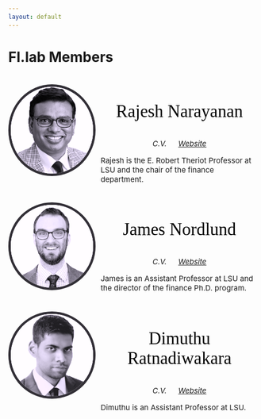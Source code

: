```yaml
---
layout: default
---
```


<style>
img.member{
  -webkit-filter: grayscale(100%); /* Safari 6.0 - 9.0 */
  filter: grayscale(100%) sepia(40%) hue-rotate(220deg);
  width: 100%;
  border: 5px solid #461D7C;
  border-radius: 50%;
}
img:hover.member{
  -webkit-filter: grayscale(0%); /* Safari 6.0 - 9.0 */
  filter: grayscale(0%);
}
div.memberpic{
  flex: 0 0 33%;
  margin-right: 20px;
}
div.member{
  font-size: 15px;
  flex: 1;
  vertical-align: middle;
}
p.membername{
  font-family: 'Caveat', cursive;
  font-size: 35px;
  color: black;
  text-align: center;
}
</style>

# FI.lab Members

<div style="display: flex; margin-top: 1cm;">
  <div class="memberpic">
    <img src="/assets/img/narayanan.png" class="member" alt="rajesh"/>
  </div>
  <div class="member">
    <p class="membername">Rajesh Narayanan</p>
    <p style="text-align: center;">
      <i class="fi-rr-form">C.V.</i> &emsp; 
      <a href="https://www.lsu.edu/business/finance/profile-viewer.php?un=rnarayan"><i class="fi-rr-globe">Website</i></a>
    </p>
    Rajesh is the E. Robert Theriot Professor at LSU and the chair of the finance department.
  </div>
</div>

<div style="display: flex; margin-top: 1cm;">
  <div class="memberpic">
    <img src="/assets/img/nordlund.png" class="member" alt="james"/>
  </div>
  <div class="member">
    <p class="membername">James Nordlund</p>
    <p style="text-align: center;">
      <i class="fi-rr-form">C.V.</i> &emsp;
      <a href="https://nordlund.ai"><i class="fi-rr-globe">Website</i></a>
    </p>
    James is an Assistant Professor at LSU and the director of the finance Ph.D. program.
  </div>
</div>

<div style="display: flex; margin-top: 1cm;">
  <div class="memberpic">
    <img src="/assets/img/ratnadiwakara.png" class="member" alt="dimuthu"/>
  </div>
  <div class="member">
    <p class="membername">Dimuthu Ratnadiwakara</p>
    <p style="text-align: center;">
      <i class="fi-rr-form">C.V.</i> &emsp; 
      <a href="https://sites.google.com/view/dimuthu-ratnadiwakara"><i class="fi-rr-globe">Website</i></a>
    </p>
    Dimuthu is an Assistant Professor at LSU.
  </div>
</div>
